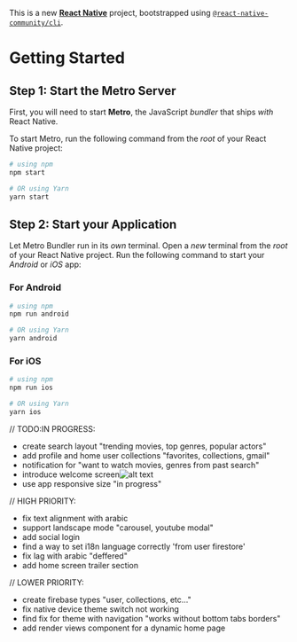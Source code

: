 This is a new [**React Native**](https://reactnative.dev) project, bootstrapped using [`@react-native-community/cli`](https://github.com/react-native-community/cli).

# Getting Started

## Step 1: Start the Metro Server

First, you will need to start **Metro**, the JavaScript _bundler_ that ships _with_ React Native.

To start Metro, run the following command from the _root_ of your React Native project:

```bash
# using npm
npm start

# OR using Yarn
yarn start
```

## Step 2: Start your Application

Let Metro Bundler run in its _own_ terminal. Open a _new_ terminal from the _root_ of your React Native project. Run the following command to start your _Android_ or _iOS_ app:

### For Android

```bash
# using npm
npm run android

# OR using Yarn
yarn android
```

### For iOS

```bash
# using npm
npm run ios

# OR using Yarn
yarn ios
```

// TODO:IN PROGRESS:

- create search layout "trending movies, top genres, popular actors"
- add profile and home user collections "favorites, collections, gmail"
- notification for "want to watch movies, genres from past search"
- introduce welcome screen![alt text](image.png)
- use app responsive size "in progress"

// HIGH PRIORITY:
- fix text alignment with arabic
- support landscape mode "carousel, youtube modal"
- add social login
- find a way to set i18n language correctly 'from user firestore'
- fix lag with arabic "deffered"
- add home screen trailer section

// LOWER PRIORITY:
- create firebase types "user, collections, etc..."
- fix native device theme switch not working
- find fix for theme with navigation "works without bottom tabs borders"
- add render views component for a dynamic home page